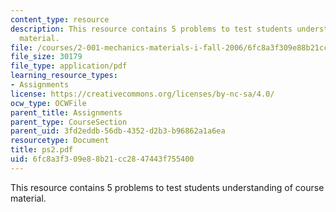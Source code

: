 ```yaml
---
content_type: resource
description: This resource contains 5 problems to test students understanding of course
  material.
file: /courses/2-001-mechanics-materials-i-fall-2006/6fc8a3f309e88b21cc2847443f755400_ps2.pdf
file_size: 30179
file_type: application/pdf
learning_resource_types:
- Assignments
license: https://creativecommons.org/licenses/by-nc-sa/4.0/
ocw_type: OCWFile
parent_title: Assignments
parent_type: CourseSection
parent_uid: 3fd2eddb-56db-4352-d2b3-b96862a1a6ea
resourcetype: Document
title: ps2.pdf
uid: 6fc8a3f3-09e8-8b21-cc28-47443f755400
---
```

This resource contains 5 problems to test students understanding of course material.